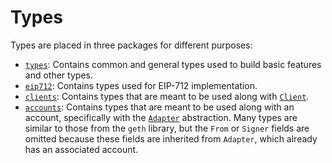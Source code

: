 # Types

Types are placed in three packages for different purposes:

- [`types`](types): Contains common and general types used to build basic features and other types.
- [`eip712`](eip712): Contains types used for EIP-712 implementation.
- [`clients`](clients): Contains types that are meant to be used along with [`Client`](clients).
- [`accounts`](accounts): Contains types that are meant to be used along with an account, specifically with the
  [`Adapter`](../accounts) abstraction. Many types are similar to those from the `geth` library, but the `From` or
  `Signer` fields are omitted because these fields are inherited from `Adapter`, which already has an
   associated account.
